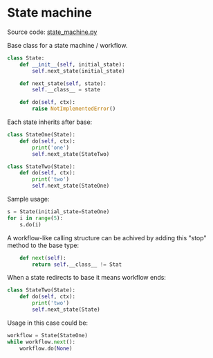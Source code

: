 # State machine

Source code: [state_machine.py](../../pcse/state_machine/state_machine.py)

Base class for a state machine / workflow.

```python
class State:
    def __init__(self, initial_state):
        self.next_state(initial_state)

    def next_state(self, state):
        self.__class__ = state

    def do(self, ctx):
        raise NotImplementedError()
```

Each state inherits after base:

```python
class StateOne(State):
    def do(self, ctx):
        print('one')
        self.next_state(StateTwo)

class StateTwo(State):
    def do(self, ctx):
        print('two')
        self.next_state(StateOne)
```

Sample usage:

```python
s = State(initial_state=StateOne)
for i in range(5):
    s.do(i)
```

A workflow-like calling structure can be achived by adding this "stop" method
to the base type:

```python
    def next(self):
        return self.__class__ != Stat
```

When a state redirects to base it means workflow ends:

```python
class StateTwo(State):
    def do(self, ctx):
        print('two')
        self.next_state(State)
```

Usage in this case could be:

```python
workflow = State(StateOne)
while workflow.next():
    workflow.do(None)
```
